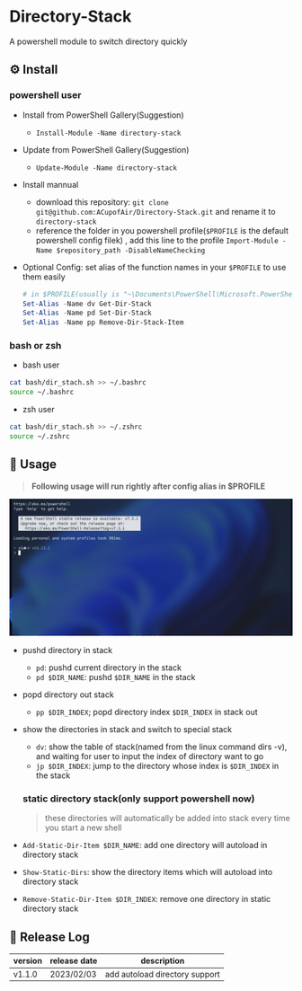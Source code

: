 # Directory-Stack

A powershell module to switch directory quickly

## :gear: Install

### powershell user
- Install from PowerShell Gallery(Suggestion)
  - `Install-Module -Name directory-stack`
- Update from PowerShell Gallery(Suggestion)
  - `Update-Module -Name directory-stack`
- Install mannual
  - download this repository: `git clone git@github.com:ACupofAir/Directory-Stack.git` and rename it to `directory-stack`
  - reference the folder in you powershell profile(`$PROFILE` is the default powershell config filek) , add this line to the profile
    `Import-Module -Name $repository_path -DisableNameChecking`
- Optional Config: set alias of the function names in your `$PROFILE` to use them easily

  ```powershell
  # in $PROFILE(usually is "~\Documents\PowerShell\Microsoft.PowerShell_profile.ps1")
  Set-Alias -Name dv Get-Dir-Stack
  Set-Alias -Name pd Set-Dir-Stack
  Set-Alias -Name pp Remove-Dir-Stack-Item
  ```

### bash or zsh
* bash user
```bash
cat bash/dir_stach.sh >> ~/.bashrc
source ~/.bashrc
```
* zsh user
```bash
cat bash/dir_stach.sh >> ~/.zshrc
source ~/.zshrc
```
## :toolbox: Usage

> **Following usage will run rightly after config alias in $PROFILE**

![demo](https://github.com/ACupofAir/dotfiles/blob/main/res/dir_stack_demo.gif?raw=true)

- pushd directory in stack
  - `pd`: pushd current directory in the stack
  - `pd $DIR_NAME`: pushd `$DIR_NAME` in the stack
- popd directory out stack
  - `pp $DIR_INDEX`; popd directory index `$DIR_INDEX` in stack out
- show the directories in stack and switch to special stack
  - `dv`: show the table of stack(named from the linux command dirs -v), and waiting for user to input the index of directory want to go
  - `jp $DIR_INDEX`: jump to the directory whose index is `$DIR_INDEX` in the stack

  ### static directory stack(only support powershell now)
  > these directories will automatically be added into stack every time you start a new shell

- `Add-Static-Dir-Item $DIR_NAME`: add one directory will autoload in directory stack
- `Show-Static-Dirs`: show the directory items which will autoload into directory stack
- `Remove-Static-Dir-Item $DIR_INDEX`: remove one directory in static directory stack

## :date: Release Log

| version | release date | description                    |
| ------- | ------------ | ------------------------------ |
| v1.1.0  | 2023/02/03   | add autoload directory support |
